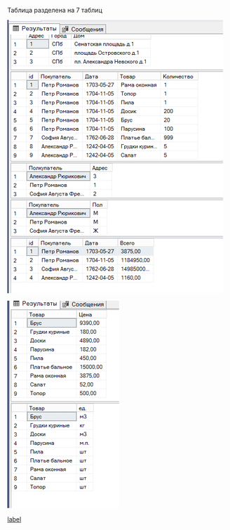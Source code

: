 Таблица разделена на 7 таблиц

![Alt text](image.png)

![Alt text](image-1.png)


[label](second.sql)